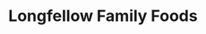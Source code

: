 ---
title: "Longfellow Family Foods"
url: /minneapolis/longfellow-family-foods/
shop: convenience
---